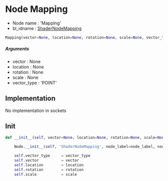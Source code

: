 # Node Mapping

- Node name : 'Mapping'
- bl_idname : [ShaderNodeMapping](https://docs.blender.org/api/current/bpy.types.ShaderNodeMapping.html)


``` python
Mapping(vector=None, location=None, rotation=None, scale=None, vector_type='POINT', node_label=None, node_color=None)
```
##### Arguments

- vector : None
- location : None
- rotation : None
- scale : None
- vector_type : 'POINT'

## Implementation

No implementation in sockets

## Init

``` python
def __init__(self, vector=None, location=None, rotation=None, scale=None, vector_type='POINT', node_label=None, node_color=None):

    Node.__init__(self, 'ShaderNodeMapping', node_label=node_label, node_color=node_color)

    self.vector_type     = vector_type
    self.vector          = vector
    self.location        = location
    self.rotation        = rotation
    self.scale           = scale
```
